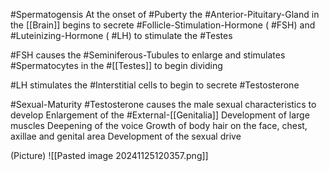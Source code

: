 #Spermatogensis At the onset of #Puberty the #Anterior-Pituitary-Gland in the [[Brain]] begins to secrete #Follicle-Stimulation-Hormone ( #FSH) and #Luteinizing-Hormone ( #LH) to stimulate the #Testes 

#FSH causes the #Seminiferous-Tubules to enlarge and stimulates #Spermatocytes in the #[[Testes]] to begin dividing

#LH stimulates the #Interstitial cells to begin to secrete #Testosterone 

#Sexual-Maturity
	#Testosterone causes the male sexual characteristics to develop
		Enlargement of the #External-[[Genitalia]] 
		Development of large muscles
		Deepening of the voice
		Growth of body hair on the face, chest, axillae and genital area
		Development of the sexual drive 

(Picture)
	![[Pasted image 20241125120357.png]]


































